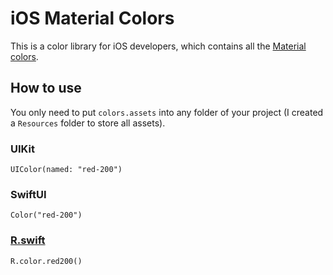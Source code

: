 # iOS Material Colors

This is a color library for iOS developers, which contains all the [Material colors](https://material.io/design/color/the-color-system.html#tools-for-picking-colors).

## How to use

You only need to put `colors.assets` into any folder of your project (I created a `Resources` folder to store all assets).

### UIKit

`UIColor(named: "red-200")`

### SwiftUI

`Color("red-200")`

### [R.swift](https://github.com/mac-cain13/R.swift)

`R.color.red200()`